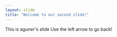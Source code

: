 ```yaml
---
layout: slide
title: "Welcome to our second slide!"
---
```

This is aguner's slide
Use the left arrow to go back!
